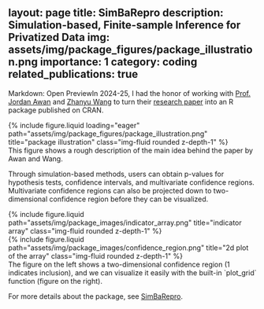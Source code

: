 
layout: page
title: SimBaRepro
description: Simulation-based, Finite-sample Inference for Privatized Data
img: assets/img/package_figures/package_illustration.png
importance: 1
category: coding
related_publications: true
---

Markdown: Open PreviewIn 2024-25, I had the honor of working with <a href="https://jordan-awan.com">Prof. Jordan Awan</a> and <a href="https://scholar.google.com/citations?user=_8eFuswAAAAJ&hl=en">Zhanyu Wang</a> to turn their <a href="https://www.tandfonline.com/doi/full/10.1080/01621459.2024.2427436">research paper</a> into an R package published on CRAN. 

<div class="row">
    <div class="col-sm mt-3 mt-md-0">
        {% include figure.liquid loading="eager" path="assets/img/package_figures/package_illustration.png" title="package illustration" class="img-fluid rounded z-depth-1" %}
    </div>
</div>
<div class="caption">
    This figure shows a rough description of the main idea behind the paper by Awan and Wang.
</div>

Through simulation-based methods, users can obtain p-values for hypothesis tests, confidence intervals, and multivariate confidence regions. Multivariate confidence regions can also be projected down to two-dimensional confidence region before they can be visualized. 

<div class="row justify-content-sm-center">
    <div class="col-sm-8 mt-3 mt-md-0">
        {% include figure.liquid path="assets/img/package_images/indicator_array.png" title="indicator array" class="img-fluid rounded z-depth-1" %}
    </div>
    <div class="col-sm-4 mt-3 mt-md-0">
        {% include figure.liquid path="assets/img/package_images/confidence_region.png" title="2d plot of the array" class="img-fluid rounded z-depth-1" %}
    </div>
</div>
<div class="caption">
    The figure on the left shows a two-dimensional confidence region (1 indicates inclusion), and we can visualize it easily with the built-in `plot_grid` function (figure on the right).
</div>

For more details about the package, see <a href="https://cran.r-project.org/web/packages/SimBaRepro/index.html">SimBaRepro</a>.